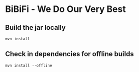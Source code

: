 # BiBiFi - We Do Our Very Best

## Build the jar locally

`mvn install`

## Check in dependencies for offline builds

`mvn install --offline`